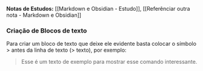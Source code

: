 **Notas de Estudos:** [[Markdown e Obsidian - Estudo]], [[Referênciar outra nota - Markdown e Obsidian]]

### Criação de Blocos de texto

Para criar um bloco de texto que deixe ele evidente basta colocar o símbolo > antes da linha de texto (> texto), por exemplo:

> Esse é um texto de exemplo
> para mostrar
> esse comando interessante.